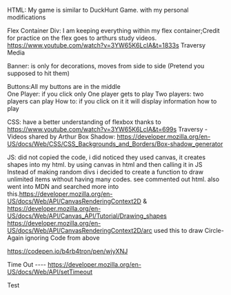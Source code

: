 HTML:
My game is similar to DuckHunt Game. with my personal modifications

Flex Container Div: I am keeping everything within my flex container;Credit for practice on the flex goes to arthurs study videos. https://www.youtube.com/watch?v=3YW65K6LcIA&t=1833s  Traversy Media

Banner: is only for decorations, moves from side to side (Pretend you supposed to hit them)

Buttons:All my buttons are in the middle  
One Player: if you click only One player gets to play
Two players: two players can play
How to: if you click on it it will display information how to play



CSS:
have a better understanding of flexbox thanks to https://www.youtube.com/watch?v=3YW65K6LcIA&t=699s     Traversy -Videos shared by Arthur
Box Shadow: https://developer.mozilla.org/en-US/docs/Web/CSS/CSS_Backgrounds_and_Borders/Box-shadow_generator



JS:
did not copied the code, i did noticed they used canvas, it creates shapes into my html. by using canvas in html and then calling it in JS
Instead of making random divs i decided to create a function to draw unlimited items without having many codes. see commented out html.
also went into MDN and searched more into this.https://developer.mozilla.org/en-US/docs/Web/API/CanvasRenderingContext2D   &  https://developer.mozilla.org/en-US/docs/Web/API/Canvas_API/Tutorial/Drawing_shapes
https://developer.mozilla.org/en-US/docs/Web/API/CanvasRenderingContext2D/arc  used this to draw Circle- Again ignoring Code from above

https://codepen.io/b4rb4tron/pen/wjyXNJ

Time Out ----  https://developer.mozilla.org/en-US/docs/Web/API/setTimeout

Test